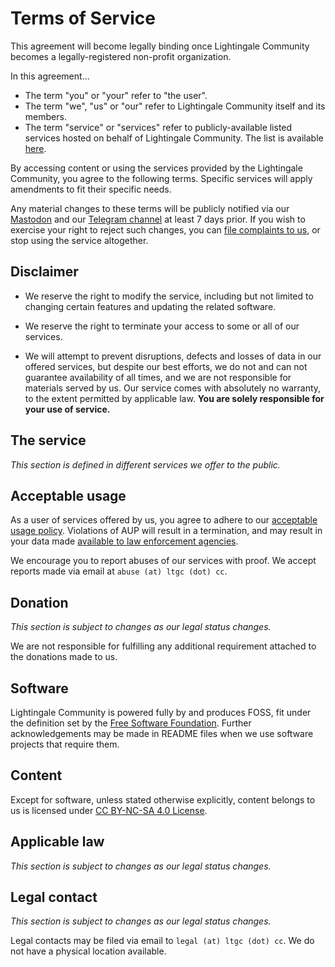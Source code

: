 # Terms of Service
This agreement will become legally binding once Lightingale Community becomes a legally-registered non-profit organization.

In this agreement...
* The term "you" or "your" refer to "the user".
* The term "we", "us" or "our" refer to Lightingale Community itself and its members.
* The term "service" or "services" refer to publicly-available listed services hosted on behalf of Lightingale Community. The list is available [here](https://ltgc.cc/service/).

By accessing content or using the services provided by the Lightingale Community, you agree to the following terms. Specific services will apply amendments to fit their specific needs.

Any material changes to these terms will be publicly notified via our [Mastodon](https://fosstodon.org/@lightingale) and our [Telegram channel](https://t.me/s/ltgc_t) at least 7 days prior. If you wish to exercise your right to reject such changes, you can [file complaints to us](https://ltgc.cc/about.htm#contact-us), or stop using the service altogether.

## Disclaimer
* We reserve the right to modify the service, including but not limited to changing certain features and updating the related software.

* We reserve the right to terminate your access to some or all of our services.

* We will attempt to prevent disruptions, defects and losses of data in our offered services, but despite our best efforts, we do not and can not guarantee availability of all times, and we are not responsible for materials served by us. Our service comes with absolutely no warranty, to the extent permitted by applicable law. **You are solely responsible for your use of service.**

## The service
*This section is defined in different services we offer to the public.*

## Acceptable usage
As a user of services offered by us, you agree to adhere to our [acceptable usage policy](./aup.html). Violations of AUP will result in a termination, and may result in your data made [available to law enforcement agencies](./privacy-policy.html#data-request).

We encourage you to report abuses of our services with proof. We accept reports made via email at `abuse (at) ltgc (dot) cc`.

## Donation
*This section is subject to changes as our legal status changes.*

We are not responsible for fulfilling any additional requirement attached to the donations made to us.

## Software
Lightingale Community is powered fully by and produces FOSS, fit under the definition set by the [Free Software Foundation](https://www.gnu.org/philosophy/free-sw.en.html#fs-definition). Further acknowledgements may be made in README files when we use software projects that require them.

## Content
Except for software, unless stated otherwise explicitly, content belongs to us is licensed under [CC BY-NC-SA 4.0 License](https://creativecommons.org/licenses/by-nc-sa/4.0/).

## Applicable law
*This section is subject to changes as our legal status changes.*

## Legal contact
*This section is subject to changes as our legal status changes.*

Legal contacts may be filed via email to `legal (at) ltgc (dot) cc`. We do not have a physical location available.